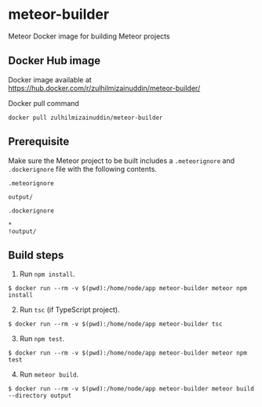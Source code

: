# meteor-builder

Meteor Docker image for building Meteor projects

## Docker Hub image

Docker image available at https://hub.docker.com/r/zulhilmizainuddin/meteor-builder/

Docker pull command
```
docker pull zulhilmizainuddin/meteor-builder
```

## Prerequisite

Make sure the Meteor project to be built includes a `.meteorignore` and `.dockerignore` file with the following contents.

`.meteorignore`
```
output/
```

`.dockerignore`
```
*
!output/
```

## Build steps

1. Run `npm install`.

```
$ docker run --rm -v $(pwd):/home/node/app meteor-builder meteor npm install
```

2. Run `tsc` (if TypeScript project).
```
$ docker run --rm -v $(pwd):/home/node/app meteor-builder tsc
```

3. Run `npm test`.
```
$ docker run --rm -v $(pwd):/home/node/app meteor-builder meteor npm test
```

4. Run `meteor build`.
```
$ docker run --rm -v $(pwd):/home/node/app meteor-builder meteor build --directory output
```